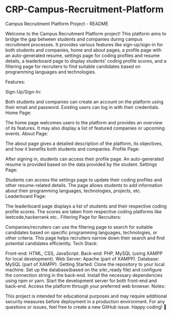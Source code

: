 # CRP-Campus-Recruitment-Platform

Campus Recruitment Platform Project - README

Welcome to the Campus Recruitment Platform project! This platform aims to bridge the gap between students and companies during campus recruitment processes. It provides various features like sign-up/sign-in for both students and companies, home and about pages, a profile page with an auto-generated resume, settings page for coding profiles and resume details, a leaderboard page to display students' coding profile scores, and a filtering page for recruiters to find suitable candidates based on programming languages and technologies.

Features:

Sign-Up/Sign-In:

Both students and companies can create an account on the platform using their email and password.
Existing users can log in with their credentials.
Home Page:

The home page welcomes users to the platform and provides an overview of its features.
It may also display a list of featured companies or upcoming events.
About Page:

The about page gives a detailed description of the platform, its objectives, and how it benefits both students and companies.
Profile Page:

After signing in, students can access their profile page.
An auto-generated resume is provided based on the data provided by the student.
Settings Page:

Students can access the settings page to update their coding profiles and other resume-related details.
The page allows students to add information about their programming languages, technologies, projects, etc.
Leaderboard Page:

The leaderboard page displays a list of students and their respective coding profile scores.
The scores are taken from respective coding platforms like leetcode,hackerrank etc..
Filtering Page for Recruiters:

Companies/recruiters can use the filtering page to search for suitable candidates based on specific programming languages, technologies, or other criteria.
This page helps recruiters narrow down their search and find potential candidates efficiently.
Tech Stack:

Front-end: HTML, CSS, JavaScript.
Back-end: PHP, MySQL (using XAMPP for local development).
Web Server: Apache (part of XAMPP).
Database: MySQL (part of XAMPP). Getting Started:
Clone the repository to your local machine.
Set up the database(based on the srkr_ready file) and configure the connection string in the back-end.
Install the necessary dependencies using npm or yarn.
Start the development server for both front-end and back-end.
Access the platform through your preferred web browser.
Notes:

This project is intended for educational purposes and may require additional security measures before deployment in a production environment.
For any questions or issues, feel free to create a new GitHub issue.
Happy coding! 🚀
